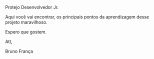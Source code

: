 Protejo Desenvolvedor Jr.

Aqui você vai encontrar, os principais pontos da aprendizagem desse projeto maravilhoso. 

Espero que gostem.

Att,

Bruno França